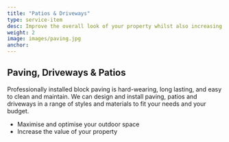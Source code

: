 ```yaml
---
title: "Patios & Driveways"
type: service-item
desc: Improve the overall look of your property whilst also increasing value with a professionally installed driveway or patio.
weight: 2
image: images/paving.jpg
anchor: 
---
```

## Paving, Driveways & Patios

Professionally installed block paving is hard-wearing, long lasting, and easy to clean and maintain. We can design and install paving, patios and driveways in a range of styles and materials to fit your needs and your budget.

* Maximise and optimise your outdoor space
* Increase the value of your property